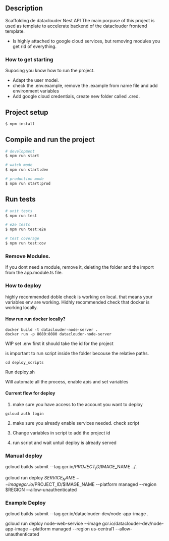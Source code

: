 ## Description

Scaffolding de dataclouder Nest API The main porpuse of this project is used as template to accelerate backend of the dataclouder frontend template.

- Is highly attached to google cloud services, but removing modules you get rid of everything.

### How to get starting

Suposing you know how to run the project.

- Adapt the user model.
- check the .env.example, remove the .example from name file and add environment variables
- Add google cloud credentials, create new folder called .cred.

## Project setup

```bash
$ npm install
```

## Compile and run the project

```bash
# development
$ npm run start

# watch mode
$ npm run start:dev

# production mode
$ npm run start:prod
```

## Run tests

```bash
# unit tests
$ npm run test

# e2e tests
$ npm run test:e2e

# test coverage
$ npm run test:cov
```

### Remove Modules.

If you dont need a module, remove it, deleting the folder and the import from the app.module.ts file.

### How to deploy

highly recommended doble check is working on local. that means your variables env are working. Hidhly recommended check that docker is working locally.

#### How run run docker locally?

    docker build -t dataclouder-node-server .
    docker run -p 8080:8080 dataclouder-node-server

WIP set .env first it should take the id for the project

is important to run script inside the folder becouse the relative paths.

`cd deploy_scripts`

Run deploy.sh

Will automate all the process, enable apis and set variables

#### Current flow for deploy

1. make sure you have access to the account you want to deploy

`gcloud auth login`

2. make sure you already enable services needed. check script

3. Change variables in script to add the project id

4. run script and wait untuil deploy is already served

### Manual deploy

gcloud builds submit --tag gcr.io/$PROJECT_ID/$IMAGE_NAME ../.

gcloud run deploy $SERVICE_NAME --image gcr.io/$PROJECT_ID/$IMAGE_NAME --platform managed --region $REGION --allow-unauthenticated

### Example Deploy

gcloud builds submit --tag gcr.io/dataclouder-dev/node-app-image .

gcloud run deploy node-web-service --image gcr.io/dataclouder-dev/node-app-image --platform managed --region us-central1 --allow-unauthenticated

